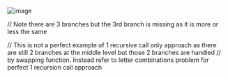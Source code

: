 ![image](https://github.com/gregbg218/DSA/assets/72642906/a6dc71bf-0eb1-4f62-9ad8-9f124fd1970c)




// Note there are 3 branches but the 3rd branch is missing as it is more or less the same

// This is not a perfect example of 1 recursive call only approach as there are still 2 branches at the middle level but those 2 branches are handled
// by swapping function. Instead refer to letter combinations problem for perfect 1 recursion call approach
